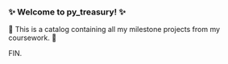 ###  ✨ Welcome to py_treasury! ✨

👾 This is a catalog containing all my milestone projects from my coursework. 👾


FIN.




